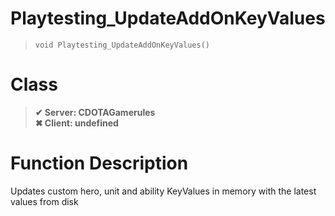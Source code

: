 # Playtesting_UpdateAddOnKeyValues
> `void Playtesting_UpdateAddOnKeyValues()`
# Class
> __✔ Server: CDOTAGamerules__  
> __✖ Client: undefined__  
# Function Description
Updates custom hero, unit and ability KeyValues in memory with the latest values from disk
